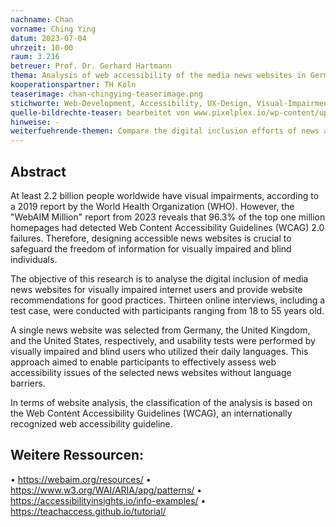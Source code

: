 ```yaml
---
nachname: Chan
vorname: Ching Ying
datum: 2023-07-04
uhrzeit: 10-00
raum: 3.216
betreuer: Prof. Dr. Gerhard Hartmann
thema: Analysis of web accessibility of the media news websites in Germany, the United Kingdom, and the United States
kooperationspartner: TH Köln
teaserimage: chan-chingying-teaserimage.png
stichworte: Web-Development, Accessibility, UX-Design, Visual-Impairment
quelle-bildrechte-teaser: bearbeitet von www.pixelplex.io/wp-content/uploads/2021/01/how-do-blind-people-use-the-internet-main-1600.jpg
hinweise: -
weiterfuehrende-themen: Compare the digital inclusion efforts of news apps on various mobile devices to identify best practices and areas for improvement. || Explore the interaction between different web browsers and assistive technologies, such as screen readers and voice recognition software, and propose modifications to coding practices to enhance accessibility. || Examine the effectiveness of accessibility guidelines and standards, such as WCAG and BITV, on the development of accessible websites, and propose enhancements to address new challenges faced by users with impairments.
---
```


## Abstract

At least 2.2 billion people worldwide have visual impairments, according to a 2019 report by the World Health Organization (WHO). However, the "WebAIM Million" report from 2023 reveals that 96.3% of the top one million homepages had detected Web Content Accessibility Guidelines (WCAG) 2.0 failures. Therefore, designing accessible news websites is crucial to safeguard the freedom of information for visually impaired and blind individuals.

The objective of this research is to analyse the digital inclusion of media news websites for visually impaired internet users and provide website recommendations for good practices. Thirteen online interviews, including a test case, were conducted with participants ranging from 18 to 55 years old.

A single news website was selected from Germany, the United Kingdom, and the United States, respectively, and usability tests were performed by visually impaired and blind users who utilized their daily languages. This approach aimed to enable participants to effectively assess web accessibility issues of the selected news websites without language barriers.

In terms of website analysis, the classification of the analysis is based on the Web Content Accessibility Guidelines (WCAG), an internationally recognized web accessibility guideline.

## Weitere Ressourcen:

• https://webaim.org/resources/
• https://www.w3.org/WAI/ARIA/apg/patterns/
• https://accessibilityinsights.io/info-examples/
• https://teachaccess.github.io/tutorial/
